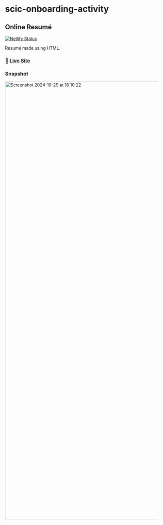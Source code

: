 # scic-onboarding-activity

## Online Resumé
[![Netlify Status](https://api.netlify.com/api/v1/badges/365537d7-37e9-4860-8640-af42b03ca38d/deploy-status)](https://app.netlify.com/sites/princess-online-resume/deploys)

Resumé made using HTML.

### 🛜 [Live Site](https://princess-online-resume.netlify.app/)
### Snapshot
<img width="1440" alt="Screenshot 2024-10-29 at 18 10 22" src="https://github.com/user-attachments/assets/6b4fc559-2636-4513-a07c-4131a3f65389">
